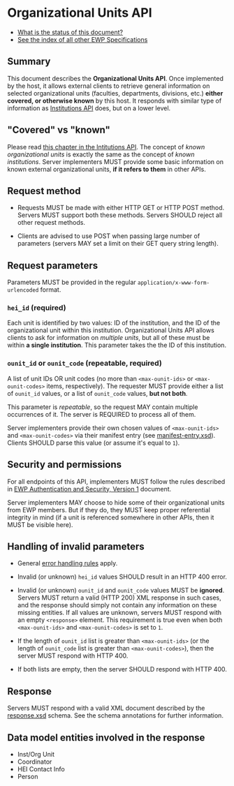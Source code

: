 Organizational Units API
========================

* [What is the status of this document?][statuses]
* [See the index of all other EWP Specifications][develhub]


Summary
-------

This document describes the **Organizational Units API**. Once implemented by
the host, it allows external clients to retrieve general information on
selected organizational units (faculties, departments, divisions, etc.)
**either covered, or otherwise known** by this host. It responds with similar
type of information as [Institutions API][institutions-api] does, but on a
lower level.


"Covered" vs "known"
--------------------

Please read [this chapter in the Intitutions
API](https://github.com/erasmus-without-paper/ewp-specs-api-institutions#known-heis).
The concept of *known organizational units* is exactly the same as the concept
of *known institutions*. Server implementers MUST provide some basic
information on known external organizational units, **if it refers to them** in
other APIs.


Request method
--------------

 * Requests MUST be made with either HTTP GET or HTTP POST method. Servers MUST
   support both these methods. Servers SHOULD reject all other request methods.

 * Clients are advised to use POST when passing large number of parameters
   (servers MAY set a limit on their GET query string length).


Request parameters
------------------

Parameters MUST be provided in the regular `application/x-www-form-urlencoded`
format.


### `hei_id` (required)

Each unit is identified by two values: ID of the institution, and the ID of the
organizational unit within this institution. Organizational Units API allows
clients to ask for information on *multiple units*, but all of these must be
within **a single institution**. This parameter takes the the ID of this
institution.


### `ounit_id` or `ounit_code` (repeatable, required)

A list of unit IDs OR unit codes (no more than `<max-ounit-ids>` or
`<max-ounit-codes>` items, respectively). The requester MUST provide either a
list of `ounit_id` values, or a list of `ounit_code` values, **but not both**.

This parameter is *repeatable*, so the request MAY contain multiple occurrences
of it. The server is REQUIRED to process all of them.

Server implementers provide their own chosen values of `<max-ounit-ids>` and
`<max-ounit-codes>` via their manifest entry (see
[manifest-entry.xsd](manifest-entry.xsd)). Clients SHOULD parse this value (or
assume it's equal to `1`).


Security and permissions
------------------------

For all endpoints of this API, implementers MUST follow the rules described in
[EWP Authentication and Security, Version 1][sec-v1] document.

Server implementers MAY choose to hide some of their organizational units from
EWP members. But if they do, they MUST keep proper referential integrity in
mind (if a unit is referenced somewhere in other APIs, then it MUST be visible
here).


Handling of invalid parameters
------------------------------

 * General [error handling rules][error-handling] apply.

 * Invalid (or unknown) `hei_id` values SHOULD result in an HTTP 400 error.

 * Invalid (or unknown) `ounit_id` and `ounit_code` values MUST be **ignored**.
   Servers MUST return a valid (HTTP 200) XML response in such cases, and the
   response should simply not contain any information on these missing entities.
   If all values are unknown, servers MUST respond with an empty `<response>`
   element. This requirement is true even when both `<max-ounit-ids>` and
   `<max-ounit-codes>` is set to `1`.

 * If the length of `ounit_id` list is greater than `<max-ounit-ids>` (or the
   length of `ounit_code` list is greater than `<max-ounit-codes>`), then the
   server MUST respond with HTTP 400.

 * If both lists are empty, then the server SHOULD respond with HTTP 400.


Response
--------

Servers MUST respond with a valid XML document described by the
[response.xsd](response.xsd) schema. See the schema annotations for further information.


Data model entities involved in the response
--------------------------------------------

 * Inst/Org Unit
 * Coordinator
 * HEI Contact Info
 * Person


[develhub]: http://developers.erasmuswithoutpaper.eu/
[statuses]: https://github.com/erasmus-without-paper/ewp-specs-management#statuses
[registry-spec]: https://github.com/erasmus-without-paper/ewp-specs-api-registry
[discovery-api]: https://github.com/erasmus-without-paper/ewp-specs-api-discovery
[echo]: https://github.com/erasmus-without-paper/ewp-specs-api-echo
[error-handling]: https://github.com/erasmus-without-paper/ewp-specs-architecture#error-handling
[institutions-api]: https://github.com/erasmus-without-paper/ewp-specs-api-institutions
[sec-v1]: https://github.com/erasmus-without-paper/ewp-specs-sec-intro/tree/stable-v1

